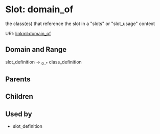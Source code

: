 
# Slot: domain_of


the class(es) that reference the slot in a "slots" or "slot_usage" context

URI: [linkml:domain_of](https://w3id.org/linkml/domain_of)


## Domain and Range

slot_definition ->  <sub>0..*</sub> class_definition

## Parents


## Children


## Used by

 * slot_definition
